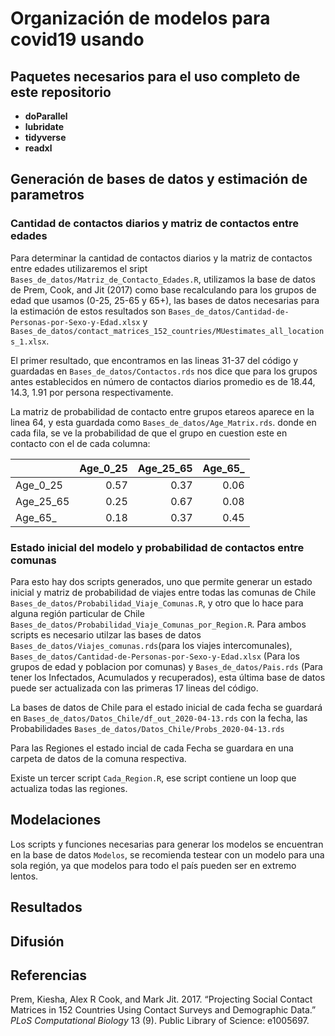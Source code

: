 Organización de modelos para covid19 usando
================

## Paquetes necesarios para el uso completo de este repositorio

  - **doParallel**
  - **lubridate**
  - **tidyverse**
  - **readxl**

## Generación de bases de datos y estimación de parametros

### Cantidad de contactos diarios y matriz de contactos entre edades

Para determinar la cantidad de contactos diarios y la matriz de
contactos entre edades utilizaremos el sript
`Bases_de_datos/Matriz_de_Contacto_Edades.R`, utilizamos la base de
datos de Prem, Cook, and Jit (2017) como base recalculando para los
grupos de edad que usamos (0-25, 25-65 y 65+), las bases de datos
necesarias para la estimación de estos resultados son
`Bases_de_datos/Cantidad-de-Personas-por-Sexo-y-Edad.xlsx` y
`Bases_de_datos/contact_matrices_152_countries/MUestimates_all_locations_1.xlsx`.

El primer resultado, que encontramos en las lineas 31-37 del código y
guardadas en `Bases_de_datos/Contactos.rds` nos dice que para los grupos
antes establecidos en número de contactos diarios promedio es de 18.44,
14.3, 1.91 por persona respectivamente.

La matriz de probabilidad de contacto entre grupos etareos aparece en la
linea 64, y esta guardada como `Bases_de_datos/Age_Matrix.rds`. donde en
cada fila, se ve la probabilidad de que el grupo en cuestion este en
contacto con el de cada columna:

|             | Age\_0\_25 | Age\_25\_65 | Age\_65\_ |
| ----------- | ---------: | ----------: | --------: |
| Age\_0\_25  |       0.57 |        0.37 |      0.06 |
| Age\_25\_65 |       0.25 |        0.67 |      0.08 |
| Age\_65\_   |       0.18 |        0.37 |      0.45 |

### Estado inicial del modelo y probabilidad de contactos entre comunas

Para esto hay dos scripts generados, uno que permite generar un estado
inicial y matriz de probabilidad de viajes entre todas las comunas de
Chile `Bases_de_datos/Probabilidad_Viaje_Comunas.R`, y otro que lo hace
para alguna región particular de Chile
`Bases_de_datos/Probabilidad_Viaje_Comunas_por_Region.R`. Para ambos
scripts es necesario utilzar las bases de datos
`Bases_de_datos/Viajes_comunas.rds`(para los viajes intercomunales),
`Bases_de_datos/Cantidad-de-Personas-por-Sexo-y-Edad.xlsx` (Para los
grupos de edad y poblacion por comunas) y `Bases_de_datos/Pais.rds`
(Para tener los Infectados, Acumulados y recuperados), esta última base
de datos puede ser actualizada con las primeras 17 lineas del código.

La bases de datos de Chile para el estado inicial de cada fecha se
guardará en `Bases_de_datos/Datos_Chile/df_out_2020-04-13.rds` con la
fecha, las Probabilidades
`Bases_de_datos/Datos_Chile/Probs_2020-04-13.rds`

Para las Regiones el estado incial de cada Fecha se guardara en una
carpeta de datos de la comuna respectiva.

Existe un tercer script `Cada_Region.R`, ese script contiene un loop que
actualiza todas las regiones.

## Modelaciones

Los scripts y funciones necesarias para generar los modelos se
encuentran en la base de datos `Modelos`, se recomienda testear con un
modelo para una sola región, ya que modelos para todo el país pueden ser
en extremo lentos.

## Resultados

## Difusión

## Referencias

<div id="refs" class="references">

<div id="ref-prem2017projecting">

Prem, Kiesha, Alex R Cook, and Mark Jit. 2017. “Projecting Social
Contact Matrices in 152 Countries Using Contact Surveys and Demographic
Data.” *PLoS Computational Biology* 13 (9). Public Library of Science:
e1005697.

</div>

</div>
